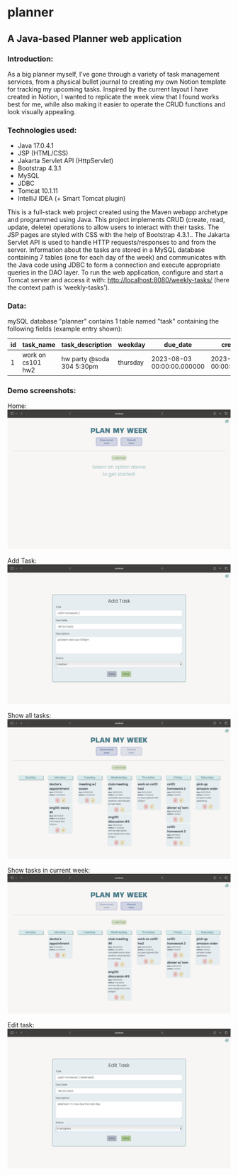 # planner
## A Java-based Planner web application

### Introduction:
As a big planner myself, I’ve gone through a variety of task management services, from a physical bullet journal to creating my own Notion template for tracking my upcoming tasks. Inspired by the current layout I have created in Notion, I wanted to replicate the week view that I found works best for me, while also making it easier to operate the CRUD functions and look visually appealing.

### Technologies used:
- Java 17.0.4.1
- JSP (HTML/CSS)
- Jakarta Servlet API (HttpServlet)
- Bootstrap 4.3.1
- MySQL
- JDBC
- Tomcat 10.1.11
- IntelliJ IDEA (+ Smart Tomcat plugin)

This is a full-stack web project created using the Maven webapp archetype and programmed using Java. This project implements CRUD (create, read, update, delete) operations to allow users to interact with their tasks. The JSP pages are styled with CSS with the help of Bootstrap 4.3.1.. The Jakarta Servlet API is used to handle HTTP requests/responses to and from the server. Information about the tasks are stored in a MySQL database containing 7 tables (one for each day of the week) and communicates with the Java code using JDBC to form a connection and execute appropriate queries in the DAO layer. To run the web application, configure and start a Tomcat server and access it with: [http://localhost:8080/weekly-tasks/](http://localhost:8080/weekly-tasks/show) (here the context path is ‘weekly-tasks’).

### Data:
mySQL database "planner" contains 1 table named "task" containing the following fields (example entry shown):

id | task_name | task_description | weekday | due_date | created_at | is_done | task_status |
--- | --- | --- | --- | --- |--- |--- |--- |
1 | work on cs101 hw2 | hw party @soda 304 5:30pm | thursday |2023-08-03 00:00:00.000000 | 2023-08-03 00:00:00.000000 | 0 | in progress |


### Demo screenshots:
Home:
![Alt text](images/home_img.png?raw=true "Home")

Add Task:
![Alt text](images/add_img.png?raw=true "Add")

Show all tasks:
![Alt text](images/show_all_img.png?raw=true "Show all")

Show tasks in current week:
![Alt text](images/show_week_img.png?raw=true "Show week")

Edit task:
![Alt text](images/edit_task_img.png?raw=true "Edit")